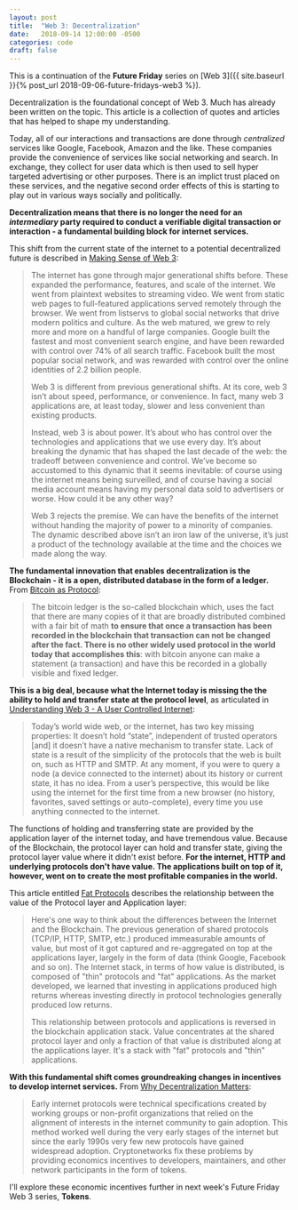 ```yaml
---
layout: post
title:  "Web 3: Decentralization"
date:   2018-09-14 12:00:00 -0500
categories: code
draft: false
---
```


This is a continuation of the **Future Friday** series on [Web 3]({{ site.baseurl }}{% post_url 2018-09-06-future-fridays-web3 %}). 

Decentralization is the foundational concept of Web 3. Much has already been written on the topic. This article is a collection of quotes and articles that has helped to shape my understanding. 

Today, all of our interactions and transactions are done through _centralized_ services like Google, Facebook, Amazon and the like. These companies provide the convenience of services like social networking and search. In exchange, they collect for user data which is then used to sell hyper targeted advertising or other purposes. There is an implict trust placed on these services, and the negative second order effects of this is starting to play out in various ways socially and politically.

**Decentralization means that there is no longer the need for an _intermediary_ party required to conduct a verifiable digital transaction or interaction - a fundamental building block for internet services.**

This shift from the current state of the internet to a potential decentralized future is described in [Making Sense of Web 3](https://medium.com/l4-media/making-sense-of-web-3-c1a9e74dcae):

> The internet has gone through major generational shifts before. These expanded the performance, features, and scale of the internet. We went from plaintext websites to streaming video. We went from static web pages to full-featured applications served remotely through the browser. We went from listservs to global social networks that drive modern politics and culture. As the web matured, we grew to rely more and more on a handful of large companies. Google built the fastest and most convenient search engine, and have been rewarded with control over 74% of all search traffic. Facebook built the most popular social network, and was rewarded with control over the online identities of 2.2 billion people. 
> 
> Web 3 is different from previous generational shifts. At its core, web 3 isn’t about speed, performance, or convenience. In fact, many web 3 applications are, at least today, slower and less convenient than existing products.
>
> Instead, web 3 is about power. It’s about who has control over the technologies and applications that we use every day. It’s about breaking the dynamic that has shaped the last decade of the web: the tradeoff between convenience and control. We’ve become so accustomed to this dynamic that it seems inevitable: of course using the internet means being surveilled, and of course having a social media account means having my personal data sold to advertisers or worse. How could it be any other way?
>
>Web 3 rejects the premise. We can have the benefits of the internet without handing the majority of power to a minority of companies. The dynamic described above isn’t an iron law of the universe, it’s just a product of the technology available at the time and the choices we made along the way.

**The fundamental innovation that enables decentralization is the Blockchain - it is a open, distributed database in the form of a ledger.** From [Bitcoin as Protocol](https://www.usv.com/blog/bitcoin-as-protocol):

> The bitcoin ledger is the so-called blockchain which, uses the fact that there are many copies of it that are broadly distributed combined with a fair bit of math **to ensure that once a transaction has been recorded in the blockchain that transaction can not be changed after the fact. There is no other widely used protocol in the world today that accomplishes this**: with bitcoin anyone can make a statement (a transaction) and have this be recorded in a globally visible and fixed ledger.

**This is a big deal, because what the Internet today is missing the the ability to hold and transfer state at the protocol level**, as articulated in [Understanding Web 3 - A User Controlled Internet](https://blog.coinbase.com/understanding-web-3-a-user-controlled-internet-a39c21cf83f3):

>Today’s world wide web, or the internet, has two key missing properties: It doesn’t hold “state”, independent of trusted operators [and] it doesn’t have a native mechanism to transfer state. Lack of state is a result of the simplicity of the protocols that the web is built on, such as HTTP and SMTP. At any moment, if you were to query a node (a device connected to the internet) about its history or current state, it has no idea. From a user’s perspective, this would be like using the internet for the first time from a new browser (no history, favorites, saved settings or auto-complete), every time you use anything connected to the internet. 

The functions of holding and transferring state are provided by the application layer of the internet today, and have tremendous value. Because of the Blockchain, the protocol layer can hold and transfer state, giving the protocol layer value where it didn't exist before. **For the internet, HTTP and underlying protocols don't have value. The applications built on top of it, however, went on to create the most profitable companies in the world.**

This article entitled [Fat Protocols](http://www.usv.com/blog/fat-protocols) describes the relationship between the value of the Protocol layer and Application layer:

> Here's one way to think about the differences between the Internet and the Blockchain. The previous generation of shared protocols (TCP/IP, HTTP, SMTP, etc.) produced immeasurable amounts of value, but most of it got captured and re-aggregated on top at the applications layer, largely in the form of data (think Google, Facebook and so on). The Internet stack, in terms of how value is distributed, is composed of "thin" protocols and "fat" applications. As the market developed, we learned that investing in applications produced high returns whereas investing directly in protocol technologies generally produced low returns. 
>
> This relationship between protocols and applications is reversed in the blockchain application stack. Value concentrates at the shared protocol layer and only a fraction of that value is distributed along at the applications layer. It's a stack with "fat" protocols and "thin" applications.

**With this fundamental shift comes groundreaking changes in incentives to develop internet services.** From [Why Decentralization Matters](https://medium.com/@cdixon/why-decentralization-matters-5e3f79f7638e):

> Early internet protocols were technical specifications created by working groups or non-profit organizations that relied on the alignment of interests in the internet community to gain adoption. This method worked well during the very early stages of the internet but since the early 1990s very few new protocols have gained widespread adoption. Cryptonetworks fix these problems by providing economics incentives to developers, maintainers, and other network participants in the form of tokens. 

I'll explore these economic incentives further in next week's Future Friday Web 3 series, **Tokens**. 